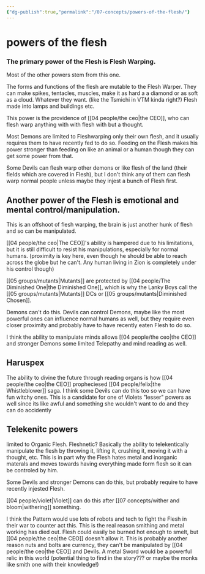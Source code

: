 ```yaml
---
{"dg-publish":true,"permalink":"/07-concepts/powers-of-the-flesh/"}
---
```


# powers of the flesh

### The primary power of the Flesh is Flesh Warping. 

Most of the other powers stem from this one. 

The forms  and functions of the flesh are mutable to the Flesh Warper.  They can make spikes, tentacles, muscles, make it as hard a a diamond or as soft as a cloud. Whatever they want.  (like the Tsmichi in VTM kinda right?)  Flesh made into lamps and buildings etc.  

This power is the providence of [[04 people/the ceo\|the CEO]], who can flesh warp anything with with flesh with but a thought.  

Most Demons are limited to Fleshwarping only their own flesh, and it usually requires them to have recently fed to do so.  Feeding on the Flesh makes his power stronger than feeding on like an animal or a human though they can get some power from that.

Some Devils can flesh warp other demons or like flesh of the land (their fields which are covered in Flesh), but I don't think any of them can flesh warp normal people unless maybe they injest a bunch of Flesh first.

## Another power of the Flesh is emotional and mental control/manipulation.  

This is an offshoot of flesh warping, the brain is just another hunk of flesh and so can be manipulated. 

 [[04 people/the ceo\|The CEO]]'s ability is hampered due to his limitations, but it is still difficult to resist his manipulations, especially for normal humans.  (proximity is key here, even though he should be able to reach across the globe but he can't. Any human living in Zion is completely under his control though) 

[[05 groups/mutants\|Mutants]] are protected by [[04 people/The Diminished One\|the Diminished One]], which is why the Lanky Boys call the [[05 groups/mutants\|Mutants]]  DCs or [[05 groups/mutants\|Diminished Chosen]].

Demons can't do this.  Devils can control Demons, maybe like the most powerful ones can influence normal humans as well, but they require even closer proximity and probably have to have recently eaten Flesh to do so.

I think the ability to manipulate minds allows [[04 people/the ceo\|the CEO]] and stronger Demons some limited Telepathy and mind reading as well.

## Haruspex

The ability to divine the future through reading organs is how [[04 people/the ceo\|the CEO]] propheciesed [[04 people/felix\|the Whistleblower]] saga.  I think some Devils can do this too so we can have fun witchy ones.  This is a candidate for one of Violets "lesser" powers as well since its like awful and something she wouldn't want to do and they can do accidently

## Telekenitc powers 

limited to Organic Flesh. Fleshnetic? Basically the ability to telekentically manipulate the flesh by throwing it, lifting it, crushing it, moving it with a thought, etc.   This is in part why the Flesh hates metal and inorganic materals and moves towards having everything made form flesh so it can be controled by him.  

Some Devils and stronger Demons can do this, but probably require to have recently injested Flesh.  

[[04 people/violet\|Violet]] can do this after [[07 concepts/wither and bloom\|withering]] something.

I think the Pattern would use lots of robots and tech to fight the Flesh in their war to counter act this.  This is the real reason smithing and metal working has died out.  Flesh could easily be burned hot enough to smelt, but [[04 people/the ceo\|the CEO]] doesn't allow it.  This is probably another reason nuts and bolts are currency, they can't be manipulated by [[04 people/the ceo\|the CEO]] and Devils.  A metal Sword would be a powerful relic in this world (potential thing to find in the story??? or maybe the monks like smith one with their knowledge!)